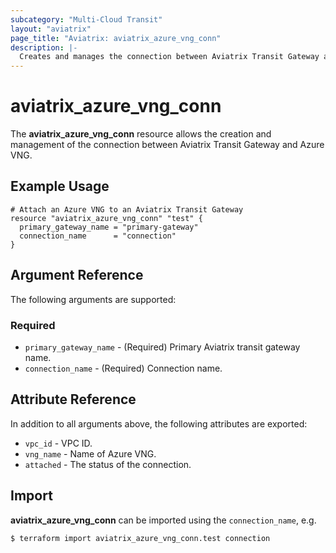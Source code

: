 ```yaml
---
subcategory: "Multi-Cloud Transit"
layout: "aviatrix"
page_title: "Aviatrix: aviatrix_azure_vng_conn"
description: |-
  Creates and manages the connection between Aviatrix Transit Gateway and Azure VNG
---
```


# aviatrix_azure_vng_conn

The **aviatrix_azure_vng_conn** resource allows the creation and management of the connection between Aviatrix Transit Gateway and Azure VNG.

## Example Usage

```hcl
# Attach an Azure VNG to an Aviatrix Transit Gateway
resource "aviatrix_azure_vng_conn" "test" {
  primary_gateway_name = "primary-gateway"
  connection_name      = "connection"
}
```

## Argument Reference

The following arguments are supported:

### Required
* `primary_gateway_name` - (Required) Primary Aviatrix transit gateway name.
* `connection_name` - (Required) Connection name.

## Attribute Reference

In addition to all arguments above, the following attributes are exported:

* `vpc_id` - VPC ID.
* `vng_name` - Name of Azure VNG.
* `attached` - The status of the connection.

## Import

**aviatrix_azure_vng_conn** can be imported using the `connection_name`, e.g.

```
$ terraform import aviatrix_azure_vng_conn.test connection
```
